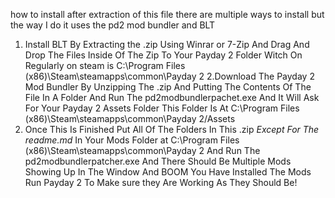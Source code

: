 how to install after extraction of  this file there are multiple ways to install but the way I do it uses the pd2 mod bundler and BLT
1. Install BLT By Extracting the .zip Using Winrar or 7-Zip And Drag And Drop The Files Inside Of The Zip To Your Payday 2 Folder
Witch On Regularly on steam is C:\Program Files (x86)\Steam\steamapps\common\Payday 2
2.Download The Payday 2 Mod Bundler By Unzipping The .zip And Putting The Contents Of The File In A Folder And Run The 
pd2modbundlerpachet.exe And It Will Ask For Your Payday 2 Assets Folder This Folder Is At C:\Program Files (x86)\Steam\steamapps\common\Payday 2/Assets 
3. Once This Is Finished Put All Of The Folders In This .zip *Except For The readme.md* In Your Mods Folder at C:\Program Files (x86)\Steam\steamapps\common\Payday 2
And Run The pd2modbundlerpatcher.exe And There Should Be Multiple Mods Showing Up In The Window
And BOOM You Have Installed The Mods Run Payday 2 To Make sure they Are Working As They Should Be!